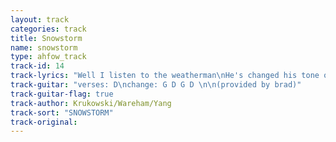 ```yaml
---
layout: track
categories: track
title: Snowstorm
name: snowstorm
type: ahfow_track
track-id: 14
track-lyrics: "Well I listen to the weatherman\nHe's changed his tone of voice\nAnd he can see it on the radar\nOnly seven hours away\nWell there's gonna be a snowstorm\nWhen the t.v has gone wild\nAnd they got nothin else to think of\nAnd they're letting me go home\n\nWell I'm lookin at the snowflakes\nAnd they all look the same\nAnd the plows are goin by me\nThey're playin some kind of game\nWell you know we had a snowstorm\nAnd the t.v. has gone wild\nAnd they got nothin else to think of\nAnd they're letting me go home"
track-guitar: "verses: D\nchange: G D G D \n\n(provided by brad)"
track-guitar-flag: true
track-author: Krukowski/Wareham/Yang
track-sort: "SNOWSTORM"
track-original: 
---
```

